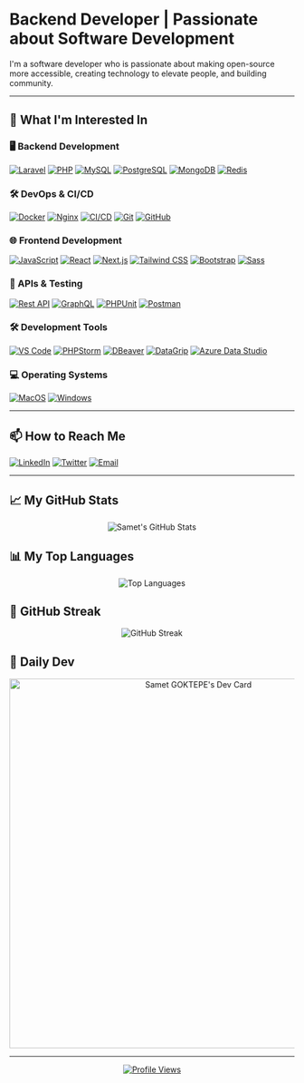 # Backend Developer | Passionate about Software Development

I'm a software developer who is passionate about making open-source more accessible, creating technology to elevate people, and building community.

---

## 👀 What I'm Interested In

### 🖥️ Backend Development
<p align="left">
  <a href="https://laravel.com"><img src="https://img.shields.io/badge/Laravel-FF2D20?logo=laravel&logoColor=white" alt="Laravel" /></a>
  <a href="https://www.php.net"><img src="https://img.shields.io/badge/PHP-777BB4?logo=php&logoColor=white" alt="PHP" /></a>
  <a href="https://www.mysql.com"><img src="https://img.shields.io/badge/MySQL-4479A1?logo=mysql&logoColor=white" alt="MySQL" /></a>
  <a href="https://www.postgresql.org"><img src="https://img.shields.io/badge/PostgreSQL-336791?logo=postgresql&logoColor=white" alt="PostgreSQL" /></a>
  <a href="https://www.mongodb.com"><img src="https://img.shields.io/badge/MongoDB-47A248?logo=mongodb&logoColor=white" alt="MongoDB" /></a>
  <a href="https://redis.io"><img src="https://img.shields.io/badge/Redis-DC382D?logo=redis&logoColor=white" alt="Redis" /></a>
</p>

### 🛠️ DevOps & CI/CD
<p align="left">
  <a href="https://www.docker.com"><img src="https://img.shields.io/badge/Docker-2496ED?logo=docker&logoColor=white" alt="Docker" /></a>
  <a href="https://www.nginx.com"><img src="https://img.shields.io/badge/Nginx-269539?logo=nginx&logoColor=white" alt="Nginx" /></a>
  <a href="https://en.wikipedia.org/wiki/CI/CD"><img src="https://img.shields.io/badge/CI/CD-000000?logo=ci/cd&logoColor=white" alt="CI/CD" /></a>
  <a href="https://git-scm.com"><img src="https://img.shields.io/badge/Git-F05032?logo=git&logoColor=white" alt="Git" /></a>
  <a href="https://github.com"><img src="https://img.shields.io/badge/GitHub-181717?logo=github&logoColor=white" alt="GitHub" /></a>
</p>

### 🌐 Frontend Development
<p align="left">
  <a href="https://www.javascript.com"><img src="https://img.shields.io/badge/JavaScript-F7DF1E?logo=javascript&logoColor=black" alt="JavaScript" /></a>
  <a href="https://reactjs.org"><img src="https://img.shields.io/badge/React-61DAFB?logo=react&logoColor=white" alt="React" /></a>
  <a href="https://nextjs.org"><img src="https://img.shields.io/badge/Next.js-000000?logo=next.js&logoColor=white" alt="Next.js" /></a>
  <a href="https://tailwindcss.com"><img src="https://img.shields.io/badge/Tailwind_CSS-38B2AC?logo=tailwind-css&logoColor=white" alt="Tailwind CSS" /></a>
  <a href="https://getbootstrap.com"><img src="https://img.shields.io/badge/Bootstrap-7952B3?logo=bootstrap&logoColor=white" alt="Bootstrap" /></a>
  <a href="https://sass-lang.com"><img src="https://img.shields.io/badge/Sass-CC6699?logo=sass&logoColor=white" alt="Sass" /></a>
</p>

### 🔗 APIs & Testing
<p align="left">
  <a href="https://restfulapi.net"><img src="https://img.shields.io/badge/Rest_API-000000?logo=rest-api&logoColor=white" alt="Rest API" /></a>
  <a href="https://graphql.org"><img src="https://img.shields.io/badge/GraphQL-E10098?logo=graphql&logoColor=white" alt="GraphQL" /></a>
  <a href="https://phpunit.de"><img src="https://img.shields.io/badge/PHPUnit-4856A3?logo=phpunit&logoColor=white" alt="PHPUnit" /></a>
  <a href="https://www.postman.com"><img src="https://img.shields.io/badge/Postman-FF6C37?logo=postman&logoColor=white" alt="Postman" /></a>
</p>

### 🛠️ Development Tools
<p align="left">
  <a href="https://code.visualstudio.com"><img src="https://img.shields.io/badge/VS_Code-007ACC?logo=visual-studio-code&logoColor=white" alt="VS Code" /></a>
  <a href="https://www.jetbrains.com/phpstorm"><img src="https://img.shields.io/badge/PHPStorm-000000?logo=phpstorm&logoColor=white" alt="PHPStorm" /></a>
  <a href="https://dbeaver.io"><img src="https://img.shields.io/badge/DBeaver-000000?logo=dbeaver&logoColor=white" alt="DBeaver" /></a>
  <a href="https://www.jetbrains.com/datagrip/"><img src="https://img.shields.io/badge/DataGrip-000000?logo=datagrip&logoColor=white" alt="DataGrip" /></a>
  <a href="https://azure.microsoft.com/en-us/products/data-studio/"><img src="https://img.shields.io/badge/Azure_Data_Studio-000000?logo=azure-data-studio&logoColor=white" alt="Azure Data Studio" /></a>
</p>

### 💻 Operating Systems
<p align="left">
  <a href="https://www.apple.com/macos"><img src="https://img.shields.io/badge/MacOS-000000?logo=macos&logoColor=white" alt="MacOS" /></a>
  <a href="https://www.microsoft.com/windows"><img src="https://img.shields.io/badge/Windows-000000?logo=windows&logoColor=white" alt="Windows" /></a>
</p>

---

## 📫 How to Reach Me

<p align="left">
  <a href="https://www.linkedin.com/in/samet-g%C3%B6ktepe-419932215/"><img src="https://img.shields.io/badge/LinkedIn-0077B5?logo=linkedin&logoColor=white" alt="LinkedIn" /></a>
  <a href="https://x.com/samet74goktepe"><img src="https://img.shields.io/badge/Twitter-1DA1F2?logo=twitter&logoColor=white" alt="Twitter" /></a>
  <a href="mailto:sametgoktepe74@gmail.com"><img src="https://img.shields.io/badge/Email-D14836?logo=gmail&logoColor=white" alt="Email" /></a>
</p>

---

## 📈 My GitHub Stats

<div align="center">
  <img src="https://github-readme-stats.vercel.app/api?username=sametgoktepe&show_icons=true&theme=radical&hide_border=true&include_all_commits=true&count_private=true" alt="Samet's GitHub Stats" />
</div>

## 📊 My Top Languages
<div align="center">
  <img src="https://github-readme-stats.vercel.app/api/top-langs/?username=sametgoktepe&layout=compact&theme=radical&hide_border=true" alt="Top Languages" />
</div>

## 🚀 GitHub Streak
<div align="center">
  <img src="https://github-readme-streak-stats.herokuapp.com?user=sametgoktepe&theme=radical&hide_border=true" alt="GitHub Streak" />
</div>

## 📰 Daily Dev
<div align="center">
  <a href="https://app.daily.dev/sametgoktepe"><img src="https://api.daily.dev/devcards/v2/5NziQ5ts7ILfMDDL5H2OI.png?type=wide&r=vm6" width="652" alt="Samet GOKTEPE's Dev Card"/></a>
</div>

---

<div align="center">
  <a href="https://visitcount.itsvg.in">
    <img src="https://visitcount.itsvg.in/api?id=SametGoktepe&label=Profile%20Views&color=0&icon=0&pretty=false" alt="Profile Views" />
  </a>
</div>
